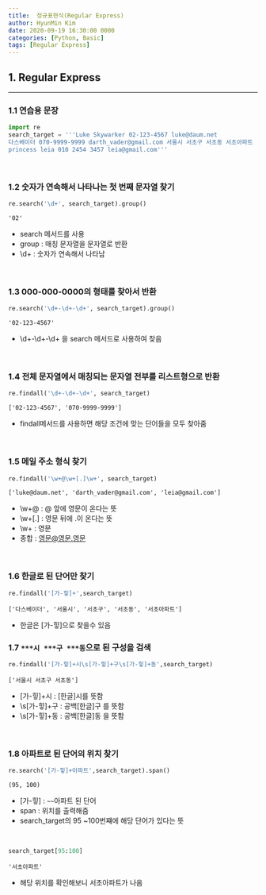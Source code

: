 ```yaml
---
title:  정규표현식(Regular Express)
author: HyunMin Kim
date: 2020-09-19 16:30:00 0000
categories: [Python, Basic]
tags: [Regular Express]
---
```


## 1. Regular Express
---
### 1.1 연습용 문장

```python
import re
search_target = '''Luke Skywarker 02-123-4567 luke@daum.net
다스베이더 070-9999-9999 darth_vader@gmail.com 서울시 서초구 서초동 서초아파트
princess leia 010 2454 3457 leia@gmail.com'''
```

<br>

### 1.2 숫자가 연속해서 나타나는 첫 번째 문자열 찾기


```python
re.search('\d+', search_target).group()
```
    '02'

- search 메서드를 사용
- group : 매칭 문자열을 문자열로 반환
- \d+ : 숫자가 연속해서 나타남

<br>

### 1.3 000-000-0000의 형태를 찾아서 반환

```python
re.search('\d+-\d+-\d+', search_target).group()
```
    '02-123-4567'

- \d+-\d+-\d+ 을 search 메서드로 사용하여 찾음

<br>

### 1.4 전체 문자열에서 매칭되는 문자열 전부를 리스트형으로 반환

```python
re.findall('\d+-\d+-\d+', search_target)
```
    ['02-123-4567', '070-9999-9999']

- findall메서드를 사용하면 해당 조건에 맞는 단어들을 모두 찾아줌

<br>

### 1.5 메일 주소 형식 찾기

```python
re.findall('\w+@\w+[.]\w+', search_target)
```
    ['luke@daum.net', 'darth_vader@gmail.com', 'leia@gmail.com']

- \w+@ : @ 앞에 영문이 온다는 뜻
- \w+[.] : 영문 뒤에 .이 온다는 뜻
- \w+ : 영문
- 종합 : 영문@영문.영문

<br>

### 1.6 한글로 된 단어만 찾기


```python
re.findall('[가-힣]+',search_target)
```
    ['다스베이더', '서울시', '서초구', '서초동', '서초아파트']

- 한글은 [가-힣]으로 찾을수 있음

### 1.7 ```***시 ***구 ***동```으로 된 구성을 검색

```python
re.findall('[가-힣]+시\s[가-힣]+구\s[가-힣]+동',search_target)
```
    ['서울시 서초구 서초동']



- [가-힣]+시 : [한글]시를 뜻함
- \s[가-힣]+구 : 공백[한글]구 를 뜻함
- \s[가-힣]+동 : 공백[한글]동 을 뜻함

<br>

### 1.8 아파트로 된 단어의 위치 찾기

```python
re.search('[가-힣]+아파트',search_target).span()
```
    (95, 100)



- [가-힣] : `~~`아파트 된 단어
- span : 위치를 출력해줌
- search_target의 95 ~100번쨰에 해당 단어가 있다는 뜻

<br>

```python
search_target[95:100]
```
    '서초아파트'

- 해당 위치를 확인해보니 서초아파트가 나옴
